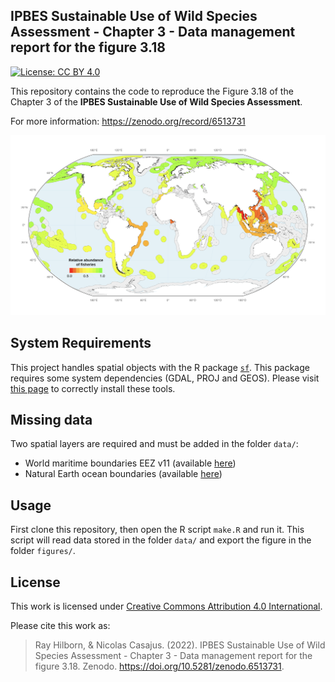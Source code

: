 ## IPBES Sustainable Use of Wild Species Assessment - Chapter 3 - Data management report for the figure 3.18

[![License: CC BY 4.0](https://img.shields.io/badge/License-CC%20BY%204.0-lightgreen.svg)](https://choosealicense.com/licenses/cc-by-4.0/)

This repository contains the code to reproduce the Figure 3.18 of the Chapter 3 of the **IPBES Sustainable Use of Wild Species Assessment**.

For more information: <https://zenodo.org/record/6513731>

![](figures/ipbes-su-chap3-coastline_fisheries.png)


## System Requirements

This project handles spatial objects with the R package
[`sf`](https://cran.r-project.org/web/packages/sf/index.html). This
package requires some system dependencies (GDAL, PROJ and GEOS). Please
visit [this page](https://github.com/r-spatial/sf/#installing) to
correctly install these tools.


## Missing data

Two spatial layers are required and must be added in the folder `data/`:
- World maritime boundaries EEZ v11 (available [here](https://marineregions.org/downloads.php))
- Natural Earth ocean boundaries (available [here](https://www.naturalearthdata.com/downloads/50m-physical-vectors/50m-ocean/))


## Usage

First clone this repository, then open the R script `make.R` and run it.
This script will read data stored in the folder `data/` and export the figure
in the folder `figures/`.


## License

This work is licensed under 
[Creative Commons Attribution 4.0 International](https://choosealicense.com/licenses/cc-by-4.0/).

Please cite this work as:

> Ray Hilborn, & Nicolas Casajus. (2022). IPBES Sustainable Use of Wild Species Assessment - Chapter 3 - Data management report for the figure 3.18. Zenodo. https://doi.org/10.5281/zenodo.6513731.


